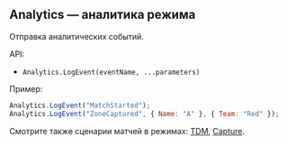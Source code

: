 ## Analytics — аналитика режима

Отправка аналитических событий.

API:
- `Analytics.LogEvent(eventName, ...parameters)`

Пример:
```javascript
Analytics.LogEvent("MatchStarted");
Analytics.LogEvent("ZoneCaptured", { Name: "A" }, { Team: "Red" });
```

Смотрите также сценарии матчей в режимах: [TDM](https://github.com/kkohno/PixelCombats.GameModes.TDM), [Capture](https://github.com/kkohno/PixelCombats.GameModes.Capture).

